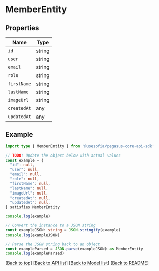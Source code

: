 
# MemberEntity


## Properties

Name | Type
------------ | -------------
`id` | string
`user` | string
`email` | string
`role` | string
`firstName` | string
`lastName` | string
`imageUrl` | string
`createdAt` | any
`updatedAt` | any

## Example

```typescript
import type { MemberEntity } from '@usesofia/pegasus-core-api-sdk'

// TODO: Update the object below with actual values
const example = {
  "id": null,
  "user": null,
  "email": null,
  "role": null,
  "firstName": null,
  "lastName": null,
  "imageUrl": null,
  "createdAt": null,
  "updatedAt": null,
} satisfies MemberEntity

console.log(example)

// Convert the instance to a JSON string
const exampleJSON: string = JSON.stringify(example)
console.log(exampleJSON)

// Parse the JSON string back to an object
const exampleParsed = JSON.parse(exampleJSON) as MemberEntity
console.log(exampleParsed)
```

[[Back to top]](#) [[Back to API list]](../README.md#api-endpoints) [[Back to Model list]](../README.md#models) [[Back to README]](../README.md)



